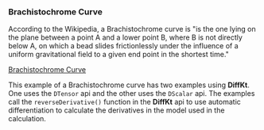 ### Brachistochrome Curve

According to the Wikipedia, a Brachistochrome curve is "is the one lying on 
the plane between a point A and a lower point B, where B is not directly below A, 
on which a bead slides frictionlessly under the influence of a uniform gravitational 
field to a given end point in the shortest time."

[Brachistochrome Curve](https://en.wikipedia.org/wiki/Brachistochrone_curve)

This example of a Brachistochrome curve has two examples using **DiffKt**. One uses the `DTensor` api and 
the other uses the `DScalar` api. The examples call the `reverseDerivative()` function in the **DiffKt** api to 
use automatic differentiation to calculate the derivatives in the model used in the calculation. 